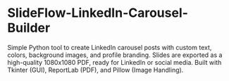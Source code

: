 # SlideFlow-LinkedIn-Carousel-Builder
Simple Python tool to create LinkedIn carousel posts with custom text, colors, background images, and profile branding. Slides are exported as a high-quality 1080x1080 PDF, ready for LinkedIn or social media. Built with Tkinter (GUI), ReportLab (PDF), and Pillow (Image Handling).
